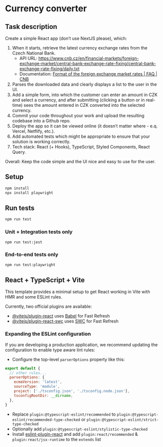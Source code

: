 # Currency converter

## Task description

Create a simple React app (don’t use NextJS please), which:

1. When it starts, retrieve the latest currency exchange rates from the Czech National Bank.
    * API URL: <https://www.cnb.cz/en/financial-markets/foreign-exchange-market/central-bank-exchange-rate-fixing/central-bank-exchange-rate-fixing/daily.txt>
    * Documentation: [Format of the foreign exchange market rates | FAQ | CNB](https://www.cnb.cz/en/faq/Format-of-the-foreign-exchange-market-rates/)
2. Parses the downloaded data and clearly displays a list to the user in the UI.
3. Add a simple form, into which the customer can enter an amount in CZK and select a currency, and after submitting (clicking a button or in real-time) sees the amount entered in CZK converted into the selected currency.
4. Commit your code throughout your work and upload the resulting codebase into a Github repo.
5. Deploy the app so it can be viewed online (it doesn’t matter where - e.q. Vercel, Netflify, etc.).
6. Add automated tests which might be appropriate to ensure that your solution is working correctly.
7. Tech stack: React (+ Hooks), TypeScript, Styled Components, React Query.

Overall: Keep the code simple and the UI nice and easy to use for the user.

## Setup

```bash
npm install
npx install playwright
```

## Run tests

```bash
npm run test
```

### Unit + Integration tests only

```bash
npm run test:jest
```

### End-to-end tests only

```bash
npm run test:playwright
```

## React + TypeScript + Vite

This template provides a minimal setup to get React working in Vite with HMR and some ESLint rules.

Currently, two official plugins are available:

- [@vitejs/plugin-react](https://github.com/vitejs/vite-plugin-react/blob/main/packages/plugin-react/README.md) uses [Babel](https://babeljs.io/) for Fast Refresh
- [@vitejs/plugin-react-swc](https://github.com/vitejs/vite-plugin-react-swc) uses [SWC](https://swc.rs/) for Fast Refresh

### Expanding the ESLint configuration

If you are developing a production application, we recommend updating the configuration to enable type aware lint rules:

- Configure the top-level `parserOptions` property like this:

```js
export default {
  // other rules...
  parserOptions: {
    ecmaVersion: 'latest',
    sourceType: 'module',
    project: ['./tsconfig.json', './tsconfig.node.json'],
    tsconfigRootDir: __dirname,
  },
}
```

- Replace `plugin:@typescript-eslint/recommended` to `plugin:@typescript-eslint/recommended-type-checked` or `plugin:@typescript-eslint/strict-type-checked`
- Optionally add `plugin:@typescript-eslint/stylistic-type-checked`
- Install [eslint-plugin-react](https://github.com/jsx-eslint/eslint-plugin-react) and add `plugin:react/recommended` & `plugin:react/jsx-runtime` to the `extends` list
